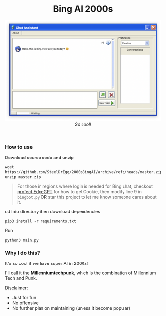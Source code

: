 <div align="center">

# Bing AI 2000s

[comment]: <> (<img src="resources/bot.png"/>)
[comment]: <> (<br>)

![show](doc/showcase.png)
*So cool!*

</div>
<br>

### How to use

Download source code and unzip
```shell
wget https://github.com/SteelDrEgg/2000sBingAI/archive/refs/heads/master.zip
unzip master.zip
```

> For those in regions where login is needed for Bing chat, checkout [profect EdgeGPT](https://github.com/acheong08/EdgeGPT#collect-cookies) for how to get Cookie, then modify line 9 in `bingbot.py` **OR** star this project to let me know someone cares about it.

cd into directory then download dependencies
```shell
pip3 install -r requirements.txt
```

Run
```shell
python3 main.py
```

### Why I do this?

It's so cool if we have super AI in 2000s!

I'll call it the **Millenniumtechpunk**, which is the combination of Millennium Tech and Punk.

Disclaimer:
- Just for fun
- No offensive
- No further plan on maintaining (unless it become popular)
